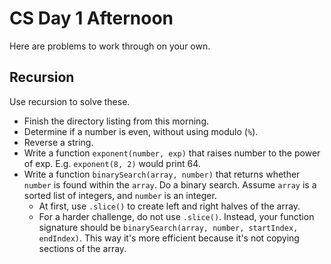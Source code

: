 # CS Day 1 Afternoon

Here are problems to work through on your own.

## Recursion

Use recursion to solve these.

* Finish the directory listing from this morning.
* Determine if a number is even, without using modulo (`%`).
* Reverse a string.
* Write a function `exponent(number, exp)` that raises number to the power of exp. E.g. `exponent(8, 2)` would print 64.
* Write a function `binarySearch(array, number)` that returns whether `number` is found within the `array`. Do a binary search. Assume `array` is a sorted list of integers, and `number` is an integer.
  * At first, use `.slice()` to create left and right halves of the array.
  * For a harder challenge, do not use `.slice()`. Instead, your function signature should be `binarySearch(array, number, startIndex, endIndex)`. This way it's more efficient because it's not copying sections of the array.
